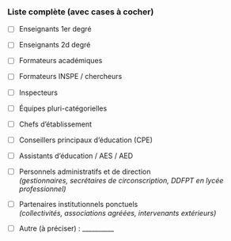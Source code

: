 ### Liste complète (avec cases à cocher)

- [ ] Enseignants 1er degré  
- [ ] Enseignants 2d degré  
- [ ] Formateurs académiques  
- [ ] Formateurs INSPE / chercheurs  
- [ ] Inspecteurs  
- [ ] Équipes pluri-catégorielles  
- [ ] Chefs d’établissement  
- [ ] Conseillers principaux d’éducation (CPE)  
- [ ] Assistants d’éducation / AES / AED  
- [ ] Personnels administratifs et de direction  
      *(gestionnaires, secrétaires de circonscription, DDFPT en lycée professionnel)*  
- [ ] Partenaires institutionnels ponctuels  
      *(collectivités, associations agréées, intervenants extérieurs)*  
- [ ] Autre (à préciser) : __________  


